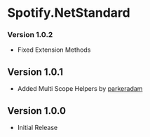 # Spotify.NetStandard

### Version 1.0.2

- Fixed Extension Methods

## Version 1.0.1

- Added Multi Scope Helpers by [parkeradam](https://github.com/parkeradam)

## Version 1.0.0

- Initial Release